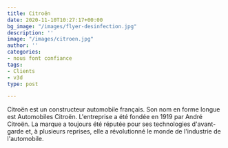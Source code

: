 ```yaml
---
title: Citroën
date: 2020-11-10T10:27:17+00:00
bg_image: "/images/flyer-desinfection.jpg"
description: ''
image: "/images/citroen.jpg"
author: ''
categories:
- nous font confiance
tags:
- Clients
- v3d
type: post

---
```

Citroën est un constructeur automobile français. Son nom en forme longue est Automobiles Citroën. L'entreprise a été fondée en 1919 par André Citroën. La marque a toujours été réputée pour ses technologies d'avant-garde et, à plusieurs reprises, elle a révolutionné le monde de l'industrie de l'automobile.